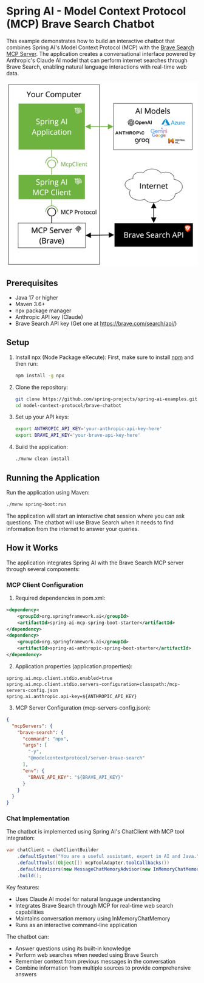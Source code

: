 # Spring AI - Model Context Protocol (MCP) Brave Search Chatbot

This example demonstrates how to build an interactive chatbot that combines Spring AI's Model Context Protocol (MCP) with the [Brave Search MCP Server](https://github.com/modelcontextprotocol/servers/tree/main/src/brave-search). The application creates a conversational interface powered by Anthropic's Claude AI model that can perform internet searches through Brave Search, enabling natural language interactions with real-time web data.

<img src="spring-ai-mcp-brave.jpg" width="600"/>

## Prerequisites

- Java 17 or higher
- Maven 3.6+
- npx package manager
- Anthropic API key (Claude)
- Brave Search API key (Get one at https://brave.com/search/api/)

## Setup

1. Install npx (Node Package eXecute):
   First, make sure to install [npm](https://docs.npmjs.com/downloading-and-installing-node-js-and-npm)
   and then run:
   ```bash
   npm install -g npx
   ```

2. Clone the repository:
   ```bash
   git clone https://github.com/spring-projects/spring-ai-examples.git
   cd model-context-protocol/brave-chatbot
   ```

3. Set up your API keys:
   ```bash
   export ANTHROPIC_API_KEY='your-anthropic-api-key-here'
   export BRAVE_API_KEY='your-brave-api-key-here'
   ```

4. Build the application:
   ```bash
   ./mvnw clean install
   ```

## Running the Application

Run the application using Maven:
```bash
./mvnw spring-boot:run
```

The application will start an interactive chat session where you can ask questions. The chatbot will use Brave Search when it needs to find information from the internet to answer your queries.

## How it Works

The application integrates Spring AI with the Brave Search MCP server through several components:

### MCP Client Configuration

1. Required dependencies in pom.xml:
```xml
<dependency>
    <groupId>org.springframework.ai</groupId>
    <artifactId>spring-ai-mcp-spring-boot-starter</artifactId>
</dependency>
<dependency>
    <groupId>org.springframework.ai</groupId>
    <artifactId>spring-ai-anthropic-spring-boot-starter</artifactId>
</dependency>
```

2. Application properties (application.properties):
```properties
spring.ai.mcp.client.stdio.enabled=true
spring.ai.mcp.client.stdio.servers-configuration=classpath:/mcp-servers-config.json
spring.ai.anthropic.api-key=${ANTHROPIC_API_KEY}
```

3. MCP Server Configuration (mcp-servers-config.json):
```json
{
  "mcpServers": {
    "brave-search": {
      "command": "npx",
      "args": [
        "-y",
        "@modelcontextprotocol/server-brave-search"
      ],
      "env": {
        "BRAVE_API_KEY": "${BRAVE_API_KEY}"
      }
    }
  }
}
```

### Chat Implementation

The chatbot is implemented using Spring AI's ChatClient with MCP tool integration:

```java
var chatClient = chatClientBuilder
    .defaultSystem("You are a useful assistant, expert in AI and Java.")
    .defaultTools((Object[]) mcpToolAdapter.toolCallbacks())
    .defaultAdvisors(new MessageChatMemoryAdvisor(new InMemoryChatMemory()))
    .build();
```

Key features:
- Uses Claude AI model for natural language understanding
- Integrates Brave Search through MCP for real-time web search capabilities
- Maintains conversation memory using InMemoryChatMemory
- Runs as an interactive command-line application

The chatbot can:
- Answer questions using its built-in knowledge
- Perform web searches when needed using Brave Search
- Remember context from previous messages in the conversation
- Combine information from multiple sources to provide comprehensive answers

